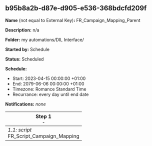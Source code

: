 ## b95b8a2b-d87e-d905-e536-368bdcfd209f

**Name** (not equal to External Key)**:** FR_Campaign_Mapping_Parent

**Description:** n/a

**Folder:** my automations/DIL Interface/

**Started by:** Schedule

**Status:** Scheduled

**Schedule:**

* Start: 2023-04-15 00:00:00 +01:00
* End: 2079-06-06 00:00:00 +01:00
* Timezone: Romance Standard Time
* Recurrance: every day until end date

**Notifications:** _none_


| Step 1<br>_<small>-</small>_ |
| --- |
| _1.1: script_<br>FR_Script_Campaign_Mapping |
